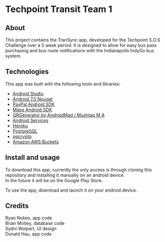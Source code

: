 # Techpoint Transit Team 1

## About

This project contains the TranSync app, developed for the Techpoint S.O.S Challenge over a 5 week period.
It is designed to allow for easy bus pass purchasing and bus route notifications with the Indianapolis IndyGo bus system.

## Technologies

This app was built with the following tools and libraries: 
* [Android Studio](https://developer.android.com/studio/intro)
* [Android 7.0 Nougat](https://developer.android.com/docs)
* [PayPal Android SDK](https://github.com/paypal/PayPal-Android-SDK/)
* [Maps Android SDK](https://developers.google.com/maps/documentation/android-sdk/reference/com/google/android/libraries/maps/package-summary)
* [QRGenerator by AndroidMad / Mushtaq M A](https://github.com/androidmads/QRGenerator)
* [Android Services](https://developer.android.com/guide/components/services)
* [Heroku](https://devcenter.heroku.com/categories/reference)
* [PostgreSQL](https://www.postgresql.org/docs/)
* [pgcrypto](https://www.postgresql.org/docs/current/pgcrypto.html)
* [Amazon AWS Buckets](https://docs.aws.amazon.com/AmazonS3/latest/dev/UsingBucket.html)




## Install and usage

To download this app, currently the only access is through cloning this repository and installing it manually on an android device.  
In the future it will be on the Google Play Store.  

To use the app, download and launch it on your android device.

## Credits

Ryan Nokes, app code  
Brian Motley, database code  
Sydni Wolpert, UI design  
Donald Hau, app code
